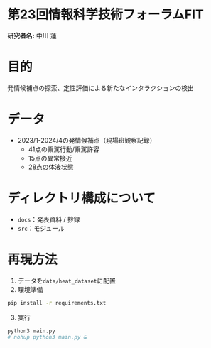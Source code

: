 第23回情報科学技術フォーラムFIT
=======

**研究者名:** 中川 蓮

# 目的

発情候補点の探索、定性評価による新たなインタラクションの検出

# データ

- 2023/1-2024/4の発情候補点（現場班観察記録）
  - 41点の乗駕行動/乗駕許容
  - 15点の異常接近
  - 28点の体液状態

# ディレクトリ構成について
- `docs`：発表資料 / 抄録  
- `src`：モジュール

# 再現方法
1. データを`data/heat_dataset`に配置
2. 環境準備
```bash
pip install -r requirements.txt
```
3. 実行
```bash
python3 main.py
# nohup python3 main.py &
```

